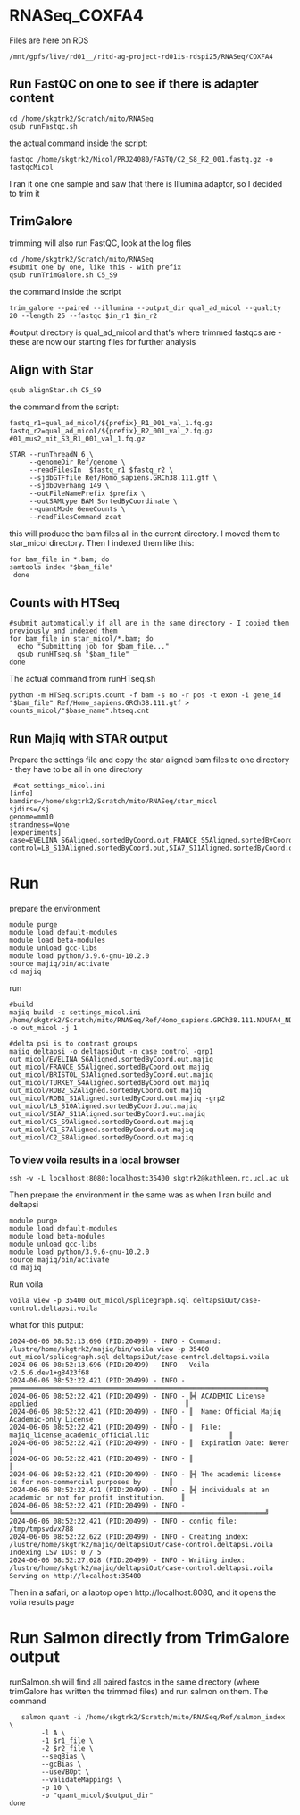 # RNASeq_COXFA4

Files are here on RDS
```
/mnt/gpfs/live/rd01__/ritd-ag-project-rd01is-rdspi25/RNASeq/COXFA4
```

## Run FastQC on one to see if there is adapter content
```
cd /home/skgtrk2/Scratch/mito/RNASeq
qsub runFastqc.sh
```
the actual command inside the script:
```
fastqc /home/skgtrk2/Micol/PRJ24080/FASTQ/C2_S8_R2_001.fastq.gz -o fastqcMicol
```
I ran it one one sample and saw that there is Illumina adaptor, so I decided to trim it

## TrimGalore
trimming will also run FastQC, look at the log files
```
cd /home/skgtrk2/Scratch/mito/RNASeq
#submit one by one, like this - with prefix
qsub runTrimGalore.sh C5_S9
```
the command inside the script
```
trim_galore --paired --illumina --output_dir qual_ad_micol --quality 20 --length 25 --fastqc $in_r1 $in_r2
```
#output directory is qual_ad_micol and that's where trimmed fastqcs are - these are now our starting files for further analysis

## Align with Star

```
qsub alignStar.sh C5_S9
```
the command from the script:
```
fastq_r1=qual_ad_micol/${prefix}_R1_001_val_1.fq.gz
fastq_r2=qual_ad_micol/${prefix}_R2_001_val_2.fq.gz
#01_mus2_mit_S3_R1_001_val_1.fq.gz

STAR --runThreadN 6 \
     --genomeDir Ref/genome \
     --readFilesIn  $fastq_r1 $fastq_r2 \
     --sjdbGTFfile Ref/Homo_sapiens.GRCh38.111.gtf \
     --sjdbOverhang 149 \
     --outFileNamePrefix $prefix \
     --outSAMtype BAM SortedByCoordinate \
     --quantMode GeneCounts \
     --readFilesCommand zcat
```
this will produce the bam files all in the current directory. I moved them to star_micol directory. Then I indexed them like this:
```
for bam_file in *.bam; do
samtools index "$bam_file"
 done
```
## Counts with HTSeq
```
#submit automatically if all are in the same directory - I copied them previously and indexed them
for bam_file in star_micol/*.bam; do
  echo "Submitting job for $bam_file..."
  qsub runHTseq.sh "$bam_file"
done
```
The actual command from runHTseq.sh
```
python -m HTSeq.scripts.count -f bam -s no -r pos -t exon -i gene_id "$bam_file" Ref/Homo_sapiens.GRCh38.111.gtf > counts_micol/"$base_name".htseq.cnt

```

## Run Majiq with STAR output

Prepare the settings file and copy the star aligned bam files to one directory - they have to be all in one directory
```
 #cat settings_micol.ini 
[info]
bamdirs=/home/skgtrk2/Scratch/mito/RNASeq/star_micol
sjdirs=/sj
genome=mm10
strandness=None
[experiments]
case=EVELINA_S6Aligned.sortedByCoord.out,FRANCE_S5Aligned.sortedByCoord.out,BRISTOL_S3Aligned.sortedByCoord.out,TURKEY_S4Aligned.sortedByCoord.out,ROB2_S2Aligned.sortedByCoord.out,ROB1_S1Aligned.sortedByCoord.out
control=LB_S10Aligned.sortedByCoord.out,SIA7_S11Aligned.sortedByCoord.out,C5_S9Aligned.sortedByCoord.out,C1_S7Aligned.sortedByCoord.out,C2_S8Aligned.sortedByCoord.out
```
#  Run
prepare the environment
```
module purge
module load default-modules
module load beta-modules
module unload gcc-libs
module load python/3.9.6-gnu-10.2.0
source majiq/bin/activate
cd majiq
```
run
```
#build
majiq build -c settings_micol.ini /home/skgtrk2/Scratch/mito/RNASeq/Ref/Homo_sapiens.GRCh38.111.NDUFA4_NDUFA4L2.gff3 -o out_micol -j 1

#delta psi is to contrast groups
majiq deltapsi -o deltapsiOut -n case control -grp1 out_micol/EVELINA_S6Aligned.sortedByCoord.out.majiq out_micol/FRANCE_S5Aligned.sortedByCoord.out.majiq out_micol/BRISTOL_S3Aligned.sortedByCoord.out.majiq out_micol/TURKEY_S4Aligned.sortedByCoord.out.majiq out_micol/ROB2_S2Aligned.sortedByCoord.out.majiq out_micol/ROB1_S1Aligned.sortedByCoord.out.majiq -grp2 out_micol/LB_S10Aligned.sortedByCoord.out.majiq out_micol/SIA7_S11Aligned.sortedByCoord.out.majiq out_micol/C5_S9Aligned.sortedByCoord.out.majiq out_micol/C1_S7Aligned.sortedByCoord.out.majiq out_micol/C2_S8Aligned.sortedByCoord.out.majiq
```
### To view voila results in a local browser
```
ssh -v -L localhost:8080:localhost:35400 skgtrk2@kathleen.rc.ucl.ac.uk
```
Then prepare the environment in the same was as when I ran build and deltapsi
```
module purge
module load default-modules
module load beta-modules
module unload gcc-libs
module load python/3.9.6-gnu-10.2.0
source majiq/bin/activate
cd majiq
```
Run voila
```
voila view -p 35400 out_micol/splicegraph.sql deltapsiOut/case-control.deltapsi.voila
```
what for this putput:
```
2024-06-06 08:52:13,696 (PID:20499) - INFO - Command: /lustre/home/skgtrk2/majiq/bin/voila view -p 35400 out_micol/splicegraph.sql deltapsiOut/case-control.deltapsi.voila
2024-06-06 08:52:13,696 (PID:20499) - INFO - Voila v2.5.6.dev1+g8423f68
2024-06-06 08:52:22,421 (PID:20499) - INFO - ╔═══════════════════════════════════════════════════════════════╗
2024-06-06 08:52:22,421 (PID:20499) - INFO - ╠╡ ACADEMIC License applied                                     ║
2024-06-06 08:52:22,421 (PID:20499) - INFO - ║  Name: Official Majiq Academic-only License                   ║
2024-06-06 08:52:22,421 (PID:20499) - INFO - ║  File: majiq_license_academic_official.lic                    ║
2024-06-06 08:52:22,421 (PID:20499) - INFO - ║  Expiration Date: Never                                       ║
2024-06-06 08:52:22,421 (PID:20499) - INFO - ║                                                               ║
2024-06-06 08:52:22,421 (PID:20499) - INFO - ╠╡ The academic license is for non-commercial purposes by       ║
2024-06-06 08:52:22,421 (PID:20499) - INFO - ╠╡ individuals at an academic or not for profit institution.    ║
2024-06-06 08:52:22,421 (PID:20499) - INFO - ╚═══════════════════════════════════════════════════════════════╝
2024-06-06 08:52:22,421 (PID:20499) - INFO - config file: /tmp/tmpsvdvx788
2024-06-06 08:52:22,622 (PID:20499) - INFO - Creating index: /lustre/home/skgtrk2/majiq/deltapsiOut/case-control.deltapsi.voila
Indexing LSV IDs: 0 / 5
2024-06-06 08:52:27,028 (PID:20499) - INFO - Writing index: /lustre/home/skgtrk2/majiq/deltapsiOut/case-control.deltapsi.voila
Serving on http://localhost:35400

```
Then in a safari, on a laptop open http://localhost:8080, and it opens the voila results page




# Run Salmon directly from TrimGalore output

runSalmon.sh will find all paired fastqs in the same directory (where trimGalore has written the trimmed files) and run salmon on them.
The command
```
   salmon quant -i /home/skgtrk2/Scratch/mito/RNASeq/Ref/salmon_index \
        -l A \
        -1 $r1_file \
        -2 $r2_file \
        --seqBias \
        --gcBias \
        --useVBOpt \
        --validateMappings \
        -p 10 \
        -o "quant_micol/$output_dir"
done
```
